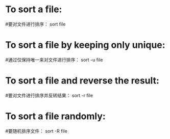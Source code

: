 # To sort a file:
#要对文件进行排序：
sort file

# To sort a file by keeping only unique:
#通过仅保持唯一来对文件进行排序：
sort -u file

# To sort a file and reverse the result:
#要对文件进行排序并反转结果：
sort -r file

# To sort a file randomly:
#要随机排序文件：
sort -R file
